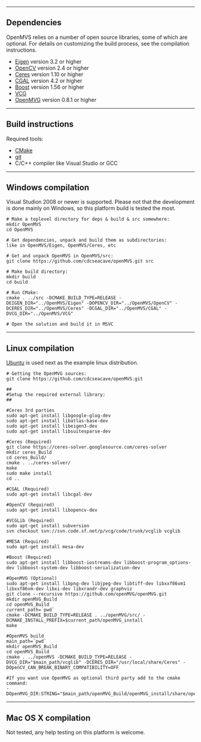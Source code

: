 ------------
Dependencies
------------

OpenMVS relies on a number of open source libraries, some of which are optional. For details on customizing the build process, see the compilation instructions.
* [Eigen](http://eigen.tuxfamily.org) version 3.2 or higher
* [OpenCV](http://opencv.org) version 2.4 or higher
* [Ceres](http://ceres-solver.org) version 1.10 or higher
* [CGAL](http://www.cgal.org) version 4.2 or higher
* [Boost](http://www.boost.org) version 1.56 or higher
* [VCG](http://vcg.isti.cnr.it/vcglib)
* [OpenMVG](https://github.com/openMVG/openMVG) version 0.8.1 or higher

------------------
Build instructions
------------------

Required tools:
* [CMake](http://www.cmake.org)
* [git](https://git-scm.com)
* C/C++ compiler like Visual Studio or GCC

-------------------
Windows compilation
-------------------

Visual Studion 2008 or newer is supported. Please not that the development is done mainly on Windows, so this platform build is tested the most.

```
# Make a toplevel directory for deps & build & src somewhere:
mkdir OpenMVS
cd OpenMVS

# Get dependencies, unpack and build them as subdirectories:
like in OpenMVS/Eigen, OpenMVS/Ceres, etc

# Get and unpack OpenMVS in OpenMVS/src:
git clone https://github.com/cdcseacave/openMVS.git src

# Make build directory:
mkdir build
cd build

# Run CMake:
cmake . ../src -DCMAKE_BUILD_TYPE=RELEASE -DEIGEN_DIR="../OpenMVS/Eigen" -DOPENCV_DIR="../OpenMVS/OpenCV" -DCERES_DIR="../OpenMVS/Ceres" -DCGAL_DIR="../OpenMVS/CGAL" -DVCG_DIR="../OpenMVS/VCG"

# Open the solution and build it in MSVC
```

-----------------
Linux compilation
-----------------

[Ubuntu](http://www.ubuntu.com) is used next as the example linux distribution.

```
# Getting the OpenMVG sources:
git clone https://github.com/cdcseacave/openMVS.git

##
#Setup the required external library:
##

#Ceres 3rd parties
sudo apt-get install libgoogle-glog-dev
sudo apt-get install libatlas-base-dev
sudo apt-get install libeigen3-dev
sudo apt-get install libsuitesparse-dev

#Ceres (Required)
git clone https://ceres-solver.googlesource.com/ceres-solver
mkdir ceres_Build
cd ceres_Build/
cmake . ../ceres-solver/
make
sudo make install
cd ..

#CGAL (Required)
sudo apt-get install libcgal-dev

#OpenCV (Required)
sudo apt-get install libopencv-dev

#VCGLib (Required)
sudo apt-get install subversion
svn checkout svn://svn.code.sf.net/p/vcg/code/trunk/vcglib vcglib

#MESA (Required)
sudo apt-get install mesa-dev

#Boost (Required)
sudo apt-get install libboost-iostreams-dev libboost-program_options-dev libboost-system-dev libboost-serialization-dev

#OpenMVG (Optional)
sudo apt-get install libpng-dev libjpeg-dev libtiff-dev libxxf86vm1 libxxf86vm-dev libxi-dev libxrandr-dev graphviz
git clone --recursive https://github.com/openMVG/openMVG.git
mkdir openMVG_Build
cd openMVG_Build
current_path=`pwd`
cmake -DCMAKE_BUILD_TYPE=RELEASE . ../openMVG/src/ -DCMAKE_INSTALL_PREFIX=$current_path/openMVG_install
make

#OpenMVS build
main_path=`pwd`
mkdir openMVS_Build
cd openMVS_Build
cmake . ../openMVS -DCMAKE_BUILD_TYPE=RELEASE -DVCG_DIR="$main_path/vcglib" -DCERES_DIR="/usr/local/share/Ceres" -DOpenCV_CAN_BREAK_BINARY_COMPATIBILITY=OFF

#If you want use OpenMVG as optional third party add to the cmake command:
-DOpenMVG_DIR:STRING="$main_path/openMVG_Build/openMVG_install/share/openMVG/cmake/"
```

--------------------
Mac OS X compilation
--------------------

Not tested, any help testing on this platform is welcome.
